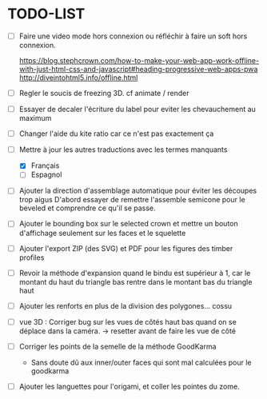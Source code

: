 # TODO-LIST

* [ ] Faire une video mode hors connexion 
  ou réfléchir à faire un soft hors connexion.
  
  https://blog.stephcrown.com/how-to-make-your-web-app-work-offline-with-just-html-css-and-javascript#heading-progressive-web-apps-pwa
  http://diveintohtml5.info/offline.html
  

* [ ] Regler le soucis de freezing 3D. cf animate / render
  
* [ ] Essayer de decaler l'écriture du label 
  pour eviter les chevauchement au maximum
  
* [ ] Changer l'aide du kite ratio 
  car ce n'est pas exactement ça

* [ ] Mettre à jour les autres traductions avec les termes manquants
  * [x] Français 
  * [ ] Espagnol

* [ ] Ajouter la direction d'assemblage automatique pour éviter les découpes trop aigus
  D'abord essayer de remettre l'assemble semicone pour le beveled
  et comprendre ce qu'il se passe.
  
* [ ] Ajouter le bounding box sur le selected crown et mettre un bouton d'affichage
  seulement sur les faces et le squelette

* [ ] Ajouter l'export ZIP (des SVG) et PDF pour les figures des timber profiles

* [ ] Revoir la méthode d'expansion quand le bindu est supérieur à 1, 
  car le montant du haut du triangle bas rentre dans le montant bas du triangle haut 
  
* [ ] Ajouter les renforts en plus de la division des polygones... cossu

* [ ] vue 3D : Corriger bug sur les vues de côtés haut bas
  quand on se déplace dans la caméra. -> 
  resetter avant de faire les vue de côté

* [ ] Corriger les points de la semelle de la méthode GoodKarma
    * Sans doute dû aux inner/outer faces qui sont mal calculées pour le goodkarma

* [ ] Ajouter les languettes pour l'origami, et coller les pointes du zome.



